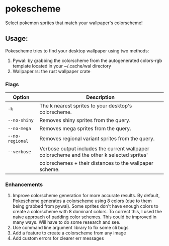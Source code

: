# pokescheme

Select pokemon sprites that match your wallpaper's colorscheme!

## Usage:

Pokescheme tries to find your desktop wallpaper using two methods:

1. Pywal: by grabbing the colorscheme from the autogenerated colors-rgb template located in your ~/.cache/wal directory
2. Wallpaper.rs: the rust wallpaper crate

### Flags

| Option          | Description                                                                                       |
|-----------------|---------------------------------------------------------------------------------------------------|
| `-k`            | The k nearest sprites to your desktop's colorscheme.                                               |
| `--no-shiny`    | Removes shiny sprites from the query.                                                              |
| `--no-mega`     | Removes mega sprites from the query.                                                               |
| `--no-regional` | Removes regional variant sprites from the query.                                                   |
| `--verbose`     | Verbose output includes the current wallpaper colorscheme and the other k selected sprites'       |
|                 | colorschemes + their distances to the wallpaper scheme.                                             |



### Enhancements

1. Improve colorscheme generation for more accurate results. By default, Pokescheme generates a colorscheme using 
8 colors (due to them being grabbed from pywal). Some sprites don't have enough colors to create a colorscheme
with 8 dominant colors. To correct this, I used the naive approach of padding color schemes. This could be improved
in many ways. Will have to do some research and see. 
2. Use command line argument library to fix some cli bugs
3. Add a feature to create a colorscheme from any image
4. Add custom errors for clearer err messages

